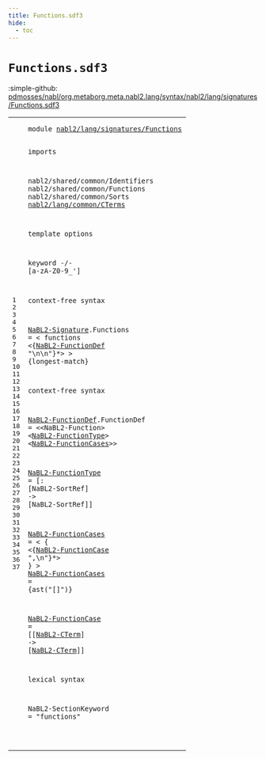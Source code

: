 ```yaml
---
title: Functions.sdf3
hide:
  - toc
---
```


# `Functions.sdf3`

:simple-github: [pdmosses/nabl/org.metaborg.meta.nabl2.lang/syntax/nabl2/lang/signatures/Functions.sdf3]

[pdmosses/nabl/org.metaborg.meta.nabl2.lang/syntax/nabl2/lang/signatures/Functions.sdf3]: https://github.com/pdmosses/nabl/blob/master/org.metaborg.meta.nabl2.lang/syntax/nabl2/lang/signatures/Functions.sdf3 "The source file on GitHub"

<div class="sdf3"><table class="highlighttable"><tbody><tr><td class="linenos"><div class="linenodiv"><pre><span></span>1
2
3
4
5
6
7
8
9
10
11
12
13
14
15
16
17
18
19
20
21
22
23
24
25
26
27
28
29
30
31
32
33
34
35
36
37
</pre></div></td>
<td class="code"><pre><code><span class="keyword">module</span> <a href="../Signature.sdf3#nabl2/lang/signatures/Functions_117_148" id="nabl2/lang/signatures/Functions_7_38" title="Referenced at ../Signature.sdf3 line 7">nabl2/lang/signatures/Functions</a>

<span class="keyword">imports</span>

  <span title="External reference">nabl2/shared/common/Identifiers</span>
  <span title="External reference">nabl2/shared/common/Functions</span>
  <span title="External reference">nabl2/shared/common/Sorts</span>
  <a href="../../common/CTerms.sdf3#nabl2/lang/common/CTerms_7_31" id="nabl2/lang/common/CTerms_145_169" title="Defined at ../../common/CTerms.sdf3 line 1">nabl2/lang/common/CTerms</a>

<span class="keyword">template options</span>

  <span class="keyword">keyword</span> -/- [<span class="cons_Regular">a</span>-<span class="cons_Regular">z</span><span class="cons_Regular">A</span>-<span class="cons_Regular">Z</span><span class="cons_Regular">0</span>-<span class="cons_Regular">9</span>\_\']

<span class="keyword">context-free syntax</span>

  <a href="../Signature.sdf3#NaBL2-Signature_349_364" id="NaBL2-Signature_243_258" title="Referenced at ../Signature.sdf3 line 19">NaBL2-Signature</a>.<span class="cons_Constructor"><span id="Functions_259_268" title="Not referenced locally, nor via imports">Functions</span></span> = &lt;
    <span class="cons_String">functions</span>
      &lt;{<a href="#NaBL2-FunctionDef_367_384" id="NaBL2-FunctionDef_295_312" title="Defined at line 23">NaBL2-FunctionDef</a> <span class="cons_Lit">"\n\n"</span>}*&gt;
  &gt; {<span class="keyword">longest-match</span>}

<span class="keyword">context-free syntax</span>

  <a href="#NaBL2-FunctionDef_295_312" id="NaBL2-FunctionDef_367_384" title="Referenced at line 18">NaBL2-FunctionDef</a>.<span class="cons_Constructor"><span id="FunctionDef_385_396" title="Not referenced locally, nor via imports">FunctionDef</span></span> = &lt;&lt;<span title="External reference">NaBL2-Function</span>&gt; &lt;<a href="#NaBL2-FunctionType_464_482" id="NaBL2-FunctionType_418_436" title="Defined at line 25">NaBL2-FunctionType</a>&gt; &lt;<a href="#NaBL2-FunctionCases_528_547" id="NaBL2-FunctionCases_439_458" title="Defined at line 27, 31">NaBL2-FunctionCases</a>&gt;&gt;

  <a href="#NaBL2-FunctionType_418_436" id="NaBL2-FunctionType_464_482" title="Referenced at line 23">NaBL2-FunctionType</a>  = [<span class="cons_String">:</span> [<span title="External reference">NaBL2-SortRef</span>] <span class="cons_String">-&gt;</span> [<span title="External reference">NaBL2-SortRef</span>]]

  <a href="#NaBL2-FunctionCases_439_458" id="NaBL2-FunctionCases_528_547" title="Referenced at line 23">NaBL2-FunctionCases</a> = &lt;
    <span class="cons_String">{</span> &lt;{<a href="#NaBL2-FunctionCase_638_656" id="NaBL2-FunctionCase_560_578" title="Defined at line 33">NaBL2-FunctionCase</a> <span class="cons_Lit">",\n"</span>}*&gt;
    <span class="cons_String">}</span>
  &gt;
  <a href="#NaBL2-FunctionCases_439_458" id="NaBL2-FunctionCases_600_619" title="Referenced at line 23">NaBL2-FunctionCases</a> = {<span class="cons_Unquoted">ast</span>(<span class="cons_Quoted">"[]"</span>)}
 
  <a href="#NaBL2-FunctionCase_560_578" id="NaBL2-FunctionCase_638_656" title="Referenced at line 28">NaBL2-FunctionCase</a>  = [[<a href="../../common/CTerms.sdf3#NaBL2-CTerm_359_370" id="NaBL2-CTerm_662_673" title="Defined at ../../common/CTerms.sdf3 line 23, 27, 29, 30">NaBL2-CTerm</a>] <span class="cons_String">-&gt;</span> [<a href="../../common/CTerms.sdf3#NaBL2-CTerm_359_370" id="NaBL2-CTerm_679_690" title="Defined at ../../common/CTerms.sdf3 line 23, 27, 29, 30">NaBL2-CTerm</a>]]

<span class="keyword">lexical syntax</span>

  <span id="NaBL2-SectionKeyword_712_732" title="Not referenced locally, nor via imports">NaBL2-SectionKeyword</span> = <span class="cons_Lit">"functions"</span>

</code></pre></td></tr></tbody></table></div>